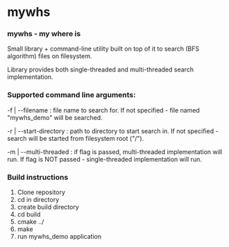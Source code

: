 # mywhs

### mywhs - my where is

Small library + command-line utility built on top of it to search (BFS algorithm) files on filesystem.

Library provides both single-threaded and multi-threaded search implementation.

### Supported command line arguments:

-f | --filename : file name to search for. If not specified - file named "mywhs_demo" will be searched.

-r | --start-directory : path to directory to start search in. If not specified - search will be started
from filesystem root ("/").

-m | --multi-threaded : if flag is passed, multi-threaded implementation will run. If flag is NOT passed - 
single-threaded implementation will run.

### Build instructions

1. Clone repository
2. cd in directory
3. create build directory
4. cd build
5. cmake ../
6. make
7. run mywhs_demo application
